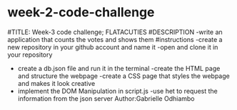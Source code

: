 # week-2-code-challenge
#TITLE:
 Week-3 code challenge; FLATACUTIES
#DESCRIPTION
-write an application that counts the votes and shows them
#instructions 
-create a new repository in your github account and name it
-open and clone it in your repository 
- create a db.json file and run it in the terminal
-create the HTML page and structure the webpage
-create a CSS page that styles the webpage and makes it look creative
- implement the DOM Manipulation in script.js
-use het to request the information from the json server
Author:Gabrielle Odhiambo